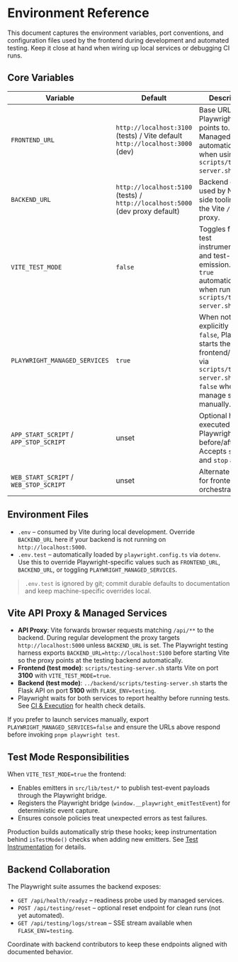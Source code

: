 # Environment Reference

This document captures the environment variables, port conventions, and configuration files used by the frontend during development and automated testing. Keep it close at hand when wiring up local services or debugging CI runs.

## Core Variables

| Variable | Default | Description |
| --- | --- | --- |
| `FRONTEND_URL` | `http://localhost:3100` (tests) / Vite default `http://localhost:3000` (dev) | Base URL the Playwright suite points to. Managed automatically when using `scripts/testing-server.sh`. |
| `BACKEND_URL` | `http://localhost:5100` (tests) / `http://localhost:5000` (dev proxy default) | Backend origin used by Node-side tooling and the Vite `/api` proxy. |
| `VITE_TEST_MODE` | `false` | Toggles frontend test instrumentation and test-event emission. Set to `true` automatically when running `scripts/testing-server.sh`. |
| `PLAYWRIGHT_MANAGED_SERVICES` | `true` | When not explicitly set to `false`, Playwright starts the frontend/backend via `scripts/testing-server.sh`. Set to `false` when you manage servers manually. |
| `APP_START_SCRIPT` / `APP_STOP_SCRIPT` | unset | Optional hook executed by Playwright before/after tests. Accepts `start` and `stop` args. |
| `WEB_START_SCRIPT` / `WEB_STOP_SCRIPT` | unset | Alternate hook for frontend orchestration. |

## Environment Files

- `.env` – consumed by Vite during local development. Override `BACKEND_URL` here if your backend is not running on `http://localhost:5000`.
- `.env.test` – automatically loaded by `playwright.config.ts` via `dotenv`. Use this to override Playwright-specific values such as `FRONTEND_URL`, `BACKEND_URL`, or toggling `PLAYWRIGHT_MANAGED_SERVICES`.

> `.env.test` is ignored by git; commit durable defaults to documentation and keep machine-specific overrides local.

## Vite API Proxy & Managed Services

- **API Proxy**: Vite forwards browser requests matching `/api/**` to the backend. During regular development the proxy targets `http://localhost:5000` unless `BACKEND_URL` is set. The Playwright testing harness exports `BACKEND_URL=http://localhost:5100` before starting Vite so the proxy points at the testing backend automatically.
- **Frontend (test mode)**: `scripts/testing-server.sh` starts Vite on port **3100** with `VITE_TEST_MODE=true`.
- **Backend (test mode)**: `../backend/scripts/testing-server.sh` starts the Flask API on port **5100** with `FLASK_ENV=testing`.
- Playwright waits for both services to report healthy before running tests. See [CI & Execution](./testing/ci_and_execution.md) for health check details.

If you prefer to launch services manually, export `PLAYWRIGHT_MANAGED_SERVICES=false` and ensure the URLs above respond before invoking `pnpm playwright test`.

## Test Mode Responsibilities

When `VITE_TEST_MODE=true` the frontend:
- Enables emitters in `src/lib/test/*` to publish test-event payloads through the Playwright bridge.
- Registers the Playwright bridge (`window.__playwright_emitTestEvent`) for deterministic event capture.
- Ensures console policies treat unexpected errors as test failures.

Production builds automatically strip these hooks; keep instrumentation behind `isTestMode()` checks when adding new emitters. See [Test Instrumentation](./architecture/test_instrumentation.md) for details.

## Backend Collaboration

The Playwright suite assumes the backend exposes:
- `GET /api/health/readyz` – readiness probe used by managed services.
- `POST /api/testing/reset` – optional reset endpoint for clean runs (not yet automated).
- `GET /api/testing/logs/stream` – SSE stream available when `FLASK_ENV=testing`.

Coordinate with backend contributors to keep these endpoints aligned with documented behavior.
